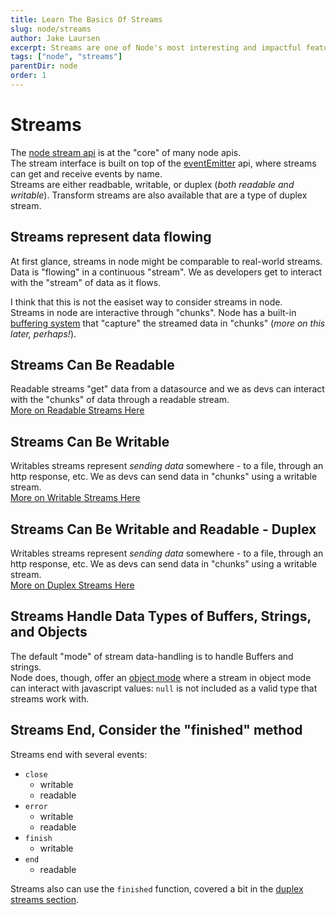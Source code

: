 ```yaml
---
title: Learn The Basics Of Streams
slug: node/streams
author: Jake Laursen
excerpt: Streams are one of Node's most interesting and impactful features
tags: ["node", "streams"]
parentDir: node
order: 1
---
```



# Streams
The [node stream api](https://nodejs.org/dist/latest-v18.x/docs/api/stream.html) is at the "core" of many node apis.  
The stream interface is built on top of the [eventEmitter](/node/events) api, where streams can get and receive events by name.  
Streams are either readbable, writable, or duplex (_both readable and writable_). Transform streams are also available that are a type of duplex stream.  

## Streams represent data flowing
At first glance, streams in node might be comparable to real-world streams. Data is "flowing" in a continuous "stream". We as developers get to interact with the "stream" of data as it flows.  

I think that this is not the easiset way to consider streams in node.  
Streams in node are interactive through "chunks". Node has a built-in [buffering system](/node/buffers) that "capture" the streamed data in "chunks" (_more on this later, perhaps!_).  
## Streams Can Be Readable
Readable streams "get" data from a datasource and we as devs can interact with the "chunks" of data through a readable stream.  
[More on Readable Streams Here](/node/streams/readable)

## Streams Can Be Writable
Writables streams represent _sending data_ somewhere - to a file, through an http response, etc. We as devs can send data in "chunks" using a writable stream.  
[More on Writable Streams Here](/node/streams/writable)

## Streams Can Be Writable and Readable - Duplex
Writables streams represent _sending data_ somewhere - to a file, through an http response, etc. We as devs can send data in "chunks" using a writable stream.  
[More on Duplex Streams Here](/node/streams/duplex)

## Streams Handle Data Types of Buffers, Strings, and Objects
The default "mode" of stream data-handling is to handle Buffers and strings.  
Node does, though, offer an [object mode](https://nodejs.org/dist/latest-v18.x/docs/api/stream.html#object-mode) where a stream in object mode can interact with javascript values: `null` is not included as a valid type that streams work with.  


## Streams End, Consider the "finished" method
Streams end with several events:
- `close`
  - writable
  - readable
- `error`
  - writable
  - readable
- `finish`
  - writable
- `end`
  - readable 

Streams also can use the `finished` function, covered a bit in the [duplex streams section](/node/streams/duplex).